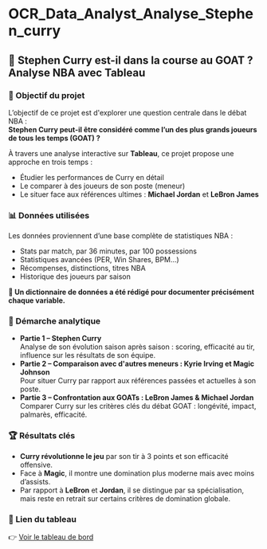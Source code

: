 # OCR_Data_Analyst_Analyse_Stephen_curry

<h2>🏀 Stephen Curry est-il dans la course au GOAT ? Analyse NBA avec Tableau</h2>

<h3>🎯 Objectif du projet</h3>

<p>
L’objectif de ce projet est d'explorer une question centrale dans le débat NBA :<br>
<strong>Stephen Curry peut-il être considéré comme l’un des plus grands joueurs de tous les temps (GOAT) ?</strong>
</p>

<p>
À travers une analyse interactive sur <strong>Tableau</strong>, ce projet propose une approche en trois temps :
</p>

<ul>
  <li>Étudier les performances de Curry en détail</li>
  <li>Le comparer à des joueurs de son poste (meneur)</li>
  <li>Le situer face aux références ultimes : <strong>Michael Jordan</strong> et <strong>LeBron James</strong></li>
</ul>

<h3>📊 Données utilisées</h3>

<p>Les données proviennent d’une base complète de statistiques NBA :</p>
<ul>
  <li>Stats par match, par 36 minutes, par 100 possessions</li>
  <li>Statistiques avancées (PER, Win Shares, BPM…)</li>
  <li>Récompenses, distinctions, titres NBA</li>
  <li>Historique des joueurs par saison</li>
</ul>

<p><strong>📁 Un dictionnaire de données a été rédigé pour documenter précisément chaque variable.</strong></p>

<h3>🧠 Démarche analytique</h3>

<ul>
  <li>
    <strong>Partie 1 – Stephen Curry</strong><br>
    Analyse de son évolution saison après saison : scoring, efficacité au tir, influence sur les résultats de son équipe.
  </li>
  <li>
    <strong>Partie 2 – Comparaison avec d'autres meneurs : Kyrie Irving et Magic Johnson</strong><br>
    Pour situer Curry par rapport aux références passées et actuelles à son poste.
  </li>
  <li>
    <strong>Partie 3 – Confrontation aux GOATs : LeBron James & Michael Jordan</strong><br>
    Comparer Curry sur les critères clés du débat GOAT : longévité, impact, palmarès, efficacité.
  </li>
</ul>

<h3>🏆 Résultats clés</h3>

<ul>
  <li><strong>Curry révolutionne le jeu</strong> par son tir à 3 points et son efficacité offensive.</li>
  <li>Face à <strong>Magic</strong>, il montre une domination plus moderne mais avec moins d’assists.</li>
  <li>Par rapport à <strong>LeBron</strong> et <strong>Jordan</strong>, il se distingue par sa spécialisation, mais reste en retrait sur certains critères de domination globale.</li>
</ul>

<h3>🔗 Lien du tableau</h3>
<p>
👉 <a href="https://public.tableau.com/views/Projet8fini/Acceuil?:language=fr-FR" target="_blank">Voir le tableau de bord</a>
</p>

